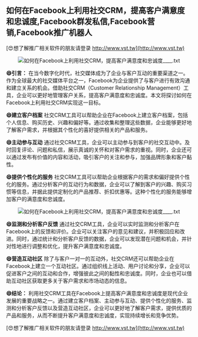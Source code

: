 ## **如何在Facebook上利用社交CRM，提高客户满意度和忠诚度,Facebook群发私信,Facebook营销,Facebook推广机器人**

[😍想了解推广相关软件的朋友请登录 http://www.vst.tw](http://www.vst.tw)

 <center><img src="https://vst.tw/MP4/tuiguang/png/0.png" alt="如何在Facebook上利用社交CRM，提高客户满意度和忠诚度____.txt"></center>

**😄引言：**
在当今数字化时代，社交媒体成为了企业与客户互动的重要渠道之一。作为全球最大的社交媒体平台之一，Facebook为企业提供了与客户进行有效沟通和建立关系的机会。借助社交CRM（Customer Relationship Management）工具，企业可以更好地管理客户关系，提高客户满意度和忠诚度。本文将探讨如何在Facebook上利用社交CRM实现这一目标。

**😄建立客户档案**
社交CRM工具可以帮助企业在Facebook上建立客户档案，包括个人信息、购买历史、兴趣和偏好等。通过收集和整理这些数据，企业能够更好地了解客户需求，并根据其个性化的喜好提供相关的产品和服务。

**😄主动参与互动**
通过社交CRM工具，企业可以主动参与到客户的社交互动中。及时回复评论、问题和私信，展示真诚的关怀和对客户需求的重视。同时，企业还可以通过发布有价值的内容和活动，吸引客户的关注和参与，加强品牌形象和客户黏性。

**😄提供个性化的服务**
社交CRM工具可以帮助企业根据客户的需求和偏好提供个性化的服务。通过分析客户的互动行为和数据，企业可以了解到客户的兴趣、购买习惯等信息，并据此提供定制化的产品推荐、折扣优惠等。这种个性化的服务能够增加客户的满意度和忠诚度。

 <center><img src="https://vst.tw/MP4/tuiguang/png/1.png" alt="如何在Facebook上利用社交CRM，提高客户满意度和忠诚度____.txt"></center>

**😄监测和分析客户反馈**
通过社交CRM工具，企业可以实时监测和分析客户在Facebook上的反馈和评价。企业可以关注客户的意见和建议，并积极回应和改进。同时，通过统计和分析客户反馈的数据，企业可以发现潜在问题和机会，并针对性地进行调整和优化，提升客户满意度和忠诚度。

**😄营造互动社区**
除了与客户一对一的互动外，社交CRM还可以帮助企业在Facebook上建立一个互动社区。通过组织线上活动、用户讨论和分享，企业可以促进客户之间的互动和合作，增强彼此之间的黏性和忠诚度。同时，企业也可以借助互动社区获取更多关于客户需求和市场动态的信息。

**😄结论：**
利用社交CRM工具在Facebook上提高客户满意度和忠诚度是现代企业发展的重要战略之一。通过建立客户档案、主动参与互动、提供个性化的服务、监测和分析客户反馈以及营造互动社区，企业可以更好地了解客户需求，提供优质的产品和服务，从而不断提升客户满意度和忠诚度，实现持续增长和竞争优势。

[😍想了解推广相关软件的朋友请登录 http://www.vst.tw](http://www.vst.tw)




